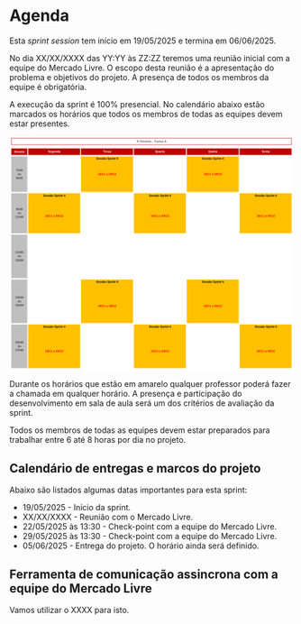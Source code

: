 # Agenda 

Esta *sprint session* tem início em 19/05/2025 e termina em 06/06/2025. 

No dia XX/XX/XXXX das YY:YY às ZZ:ZZ teremos uma reunião inicial com a equipe do Mercado Livre. O escopo desta reunião é a apresentação do problema e objetivos do projeto. A presença de todos os membros da equipe é obrigatória.

A execução da sprint é 100% presencial. No calendário abaixo estão marcados os horários que todos os membros de todas as equipes devem estar presentes. 

![](./img/calendario.png)

Durante os horários que estão em amarelo qualquer professor poderá fazer a chamada em qualquer horário. A presença e participação do desenvolvimento em sala de aula será um dos critérios de avaliação da sprint.

Todos os membros de todas as equipes devem estar preparados para trabalhar entre 6 até 8 horas por dia no projeto.

## Calendário de entregas e marcos do projeto

Abaixo são listados algumas datas importantes para esta sprint: 

* 19/05/2025 - Início da sprint.
* XX/XX/XXXX - Reunião com o Mercado Livre.
* 22/05/2025 às 13:30 - Check-point com a equipe do Mercado Livre.
* 29/05/2025 às 13:30 - Check-point com a equipe do Mercado Livre.
* 05/06/2025 - Entrega do projeto. O horário ainda será definido. 

## Ferramenta de comunicação assincrona com a equipe do Mercado Livre

Vamos utilizar o XXXX para isto. 


